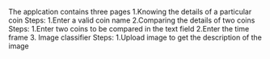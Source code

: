 The applcation contains three pages
1.Knowing the details of a particular coin
  Steps:
    1.Enter a valid coin name 
2.Comparing the details of two coins
  Steps:
    1.Enter two coins to be compared in the text field
    2.Enter the time frame
3. Image classifier
  Steps:
    1.Upload image to get the description of the image
  

